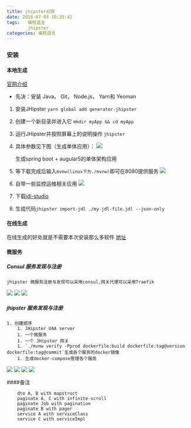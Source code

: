 ```yaml
---
title: jhipster初探
date: 2018-07-03 10:35:42
tags:   编程语言
        jhipster
categories: 编程语言
---
```

### 安装
#### 本地生成

[官网介绍](https://www.jhipster.tech/)

- 先决：安装 Java， Git， Node.js， Yarn和 Yeoman
1. 安装JHipster `yarn global add generator-jhipster`
1. 创建一个新目录并进入它 `mkdir myApp && cd myApp`
1. 运行JHipster并按照屏幕上的说明操作 `jhipster`
1. 具体参数见下图（生成单体应用）：
    ![](jhipster1.png) 

    生成spring boot + augular5的单体架构应用
1. 等下载完成后输入`mvnw(linux下为./mvnw)`即可在8080提供服务
    ![](jhipster2.png)
1. 自带一些监控运维相关应用
    ![](jhipster3.png)
1. 下载[jdl-studio](https://start.jhipster.tech/jdl-studio/)
1. 生成代码`jhipster import-jdl ./my-jdl-file.jdl --json-only`
#### 在线生成
在线生成的好处就是不需要本次安装那么多软件  [地址](https://start.jhipster.tech/#/generate-application)
    [](!jhipster4.png)
#### 微服务
##### Consul 服务发现与注册

    jhipster 微服务注册与发现可以采用consul,网关代理可以采用Traefik
![](consul.png)
![](consul2.png)
![](consul3.png)

##### jhipster 服务发现与注册
    
    1. 创建顺序
        1. JHipster UAA server
        1. 一个微服务
        1. 一个 JHipster 网关
        1. `./mvnw verify -Pprod dockerfile:build dockerfile:tag@version dockerfile:tag@commit`生成各个服务的docker镜像
        1. 生成docker-compose管理各个服务

![](uaa.png)
![](app2.png)
![](getway.png)
![](docker-compose.png)
     

####备注
```
    dto A, B with mapstruct
    paginate A, C with infinite-scroll
    paginate Job with pagination
    paginate B with pager
    service A with serviceClass
    service C with serviceImpl
```
